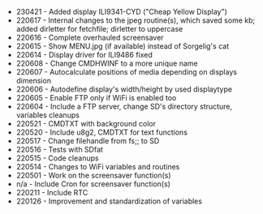 - 230421 - Added display ILI9341-CYD ("Cheap Yellow Display")
- 220617 - Internal changes to the jpeg routine(s), which saved some kb; added dirletter for fetchfile; dirletter to uppercase
- 220616 - Complete overhauled screensaver
- 220615 - Show MENU.jpg (if available) instead of Sorgelig's cat
- 220614 - Display driver for ILI9486 fixed
- 220608 - Change CMDHWINF to a more unique name
- 220607 - Autocalculate positions of media depending on displays dimension
- 220606 - Autodefine display's width/height by used displaytype
- 220605 - Enable FTP only if WiFi is enabled too
- 220604 - Include a FTP server, change SD's directory structure, variables cleanups
- 220521 - CMDTXT with background color
- 220520 - Include u8g2, CMDTXT for text functions
- 220517 - Change filehandle from fs;; to SD
- 220516 - Tests with SDfat
- 220515 - Code cleanups
- 220514 - Changes to WiFi variables and routines
- 220501 - Work on the screensaver function(s)
- n/a    - Include Cron for screensaver function(s)
- 220211 - Include RTC
- 220126 - Improvement and standardization of variables
